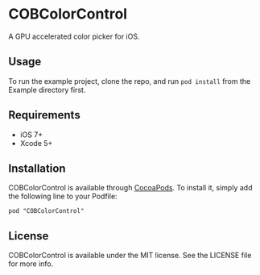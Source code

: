 # COBColorControl

A GPU accelerated color picker for iOS.

## Usage

To run the example project, clone the repo, and run `pod install` from the Example directory first.

## Requirements

* iOS 7+
* Xcode 5+

## Installation

COBColorControl is available through [CocoaPods](http://cocoapods.org). To install
it, simply add the following line to your Podfile:

    pod "COBColorControl"

## License

COBColorControl is available under the MIT license. See the LICENSE file for more info.

